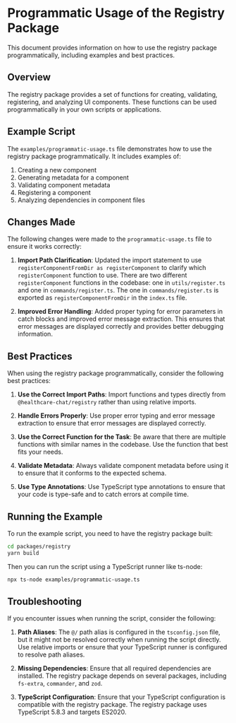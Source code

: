 # Programmatic Usage of the Registry Package

This document provides information on how to use the registry package programmatically, including examples and best practices.

## Overview

The registry package provides a set of functions for creating, validating, registering, and analyzing UI components. These functions can be used programmatically in your own scripts or applications.

## Example Script

The `examples/programmatic-usage.ts` file demonstrates how to use the registry package programmatically. It includes examples of:

1. Creating a new component
2. Generating metadata for a component
3. Validating component metadata
4. Registering a component
5. Analyzing dependencies in component files

## Changes Made

The following changes were made to the `programmatic-usage.ts` file to ensure it works correctly:

1. **Import Path Clarification**: Updated the import statement to use `registerComponentFromDir as registerComponent` to clarify which `registerComponent` function to use. There are two different `registerComponent` functions in the codebase: one in `utils/register.ts` and one in `commands/register.ts`. The one in `commands/register.ts` is exported as `registerComponentFromDir` in the `index.ts` file.

2. **Improved Error Handling**: Added proper typing for error parameters in catch blocks and improved error message extraction. This ensures that error messages are displayed correctly and provides better debugging information.

## Best Practices

When using the registry package programmatically, consider the following best practices:

1. **Use the Correct Import Paths**: Import functions and types directly from `@healthcare-chat/registry` rather than using relative imports.

2. **Handle Errors Properly**: Use proper error typing and error message extraction to ensure that error messages are displayed correctly.

3. **Use the Correct Function for the Task**: Be aware that there are multiple functions with similar names in the codebase. Use the function that best fits your needs.

4. **Validate Metadata**: Always validate component metadata before using it to ensure that it conforms to the expected schema.

5. **Use Type Annotations**: Use TypeScript type annotations to ensure that your code is type-safe and to catch errors at compile time.

## Running the Example

To run the example script, you need to have the registry package built:

```bash
cd packages/registry
yarn build
```

Then you can run the script using a TypeScript runner like ts-node:

```bash
npx ts-node examples/programmatic-usage.ts
```

## Troubleshooting

If you encounter issues when running the script, consider the following:

1. **Path Aliases**: The `@/` path alias is configured in the `tsconfig.json` file, but it might not be resolved correctly when running the script directly. Use relative imports or ensure that your TypeScript runner is configured to resolve path aliases.

2. **Missing Dependencies**: Ensure that all required dependencies are installed. The registry package depends on several packages, including `fs-extra`, `commander`, and `zod`.

3. **TypeScript Configuration**: Ensure that your TypeScript configuration is compatible with the registry package. The registry package uses TypeScript 5.8.3 and targets ES2020.
